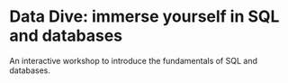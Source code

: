 # Data Dive: immerse yourself in SQL and databases

An interactive workshop to introduce the fundamentals of SQL and databases.
